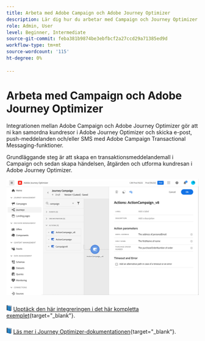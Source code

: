 ```yaml
---
title: Arbeta med Adobe Campaign och Adobe Journey Optimizer
description: Lär dig hur du arbetar med Campaign och Journey Optimizer
role: Admin, User
level: Beginner, Intermediate
source-git-commit: feba381b9874be3ebfbcf2a27ccd29a71385ed9d
workflow-type: tm+mt
source-wordcount: '115'
ht-degree: 0%

---
```


# Arbeta med Campaign och Adobe Journey Optimizer

Integrationen mellan Adobe Campaign och Adobe Journey Optimizer gör att ni kan samordna kundresor i Adobe Journey Optimizer och skicka e-post, push-meddelanden och/eller SMS med Adobe Campaign Transactional Messaging-funktioner.

Grundläggande steg är att skapa en transaktionsmeddelandemall i Campaign och sedan skapa händelsen, åtgärden och utforma kundresan i Adobe Journey Optimizer.


![](assets/ajo-integration.png)


![](../assets/do-not-localize/book.png) [Upptäck den här integreringen i det här kompletta exemplet](https://experienceleague.adobe.com/docs/journey-optimizer/using/orchestrate-journeys/about-journey-building/using-adobe-campaign-classic.html){target=&quot;_blank&quot;}.


![](../assets/do-not-localize/book.png) [Läs mer i Journey Optimizer-dokumentationen](https://experienceleague.adobe.com/docs/journey-optimizer/using/orchestrate-journeys/about-journey-building/using-adobe-campaign-classic.html?lang=en){target=&quot;_blank&quot;}.

